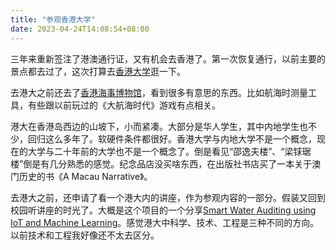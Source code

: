 ```yaml
---
title: "参观香港大学"
date: 2023-04-24T14:08:54+08:00
---
```


三年来重新签注了港澳通行证，又有机会去香港了。第一次恢复通行，以前主要的景点都去过了，这次打算去[香港大学](https://www.hku.hk/)逛一下。

去港大之前还去了[香港海事博物馆](https://www.hkmsm.org.hk/)，看到很多有意思的东西。比如航海时测量工具，有些跟以前玩过的《大航海时代》游戏有点相关。

港大在香港岛西边的山坡下，小而紧凑。大部分是华人学生，其中内地学生也不少，回归这么多年了。软硬件条件都很好。香港大学与内地大学不是一个概念，现在的大学与二十年前的大学也不是一个概念了。倒是看见“邵逸夫楼”、“梁𨱇琚楼”倒是有几分熟悉的感觉。纪念品店没买啥东西，在出版社书店买了一本关于澳门历史的书《A Macau Narrative》。

去港大之前，还申请了看一个港大内的讲座，作为参观内容的一部分。假装又回到校园听讲座的时光了。大概是这个项目的一个分享[Smart Water Auditing using IoT and Machine Learning](https://innoacademy.engg.hku.hk/water-auditing/)。感觉港大中科学、技术、工程是三种不同的方向。以前技术和工程我好像还不太去区分。